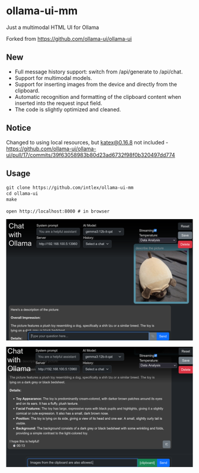 # ollama-ui-mm

Just a multimodal HTML UI for Ollama

Forked from https://github.com/ollama-ui/ollama-ui

## New
* Full message history support: switch from /api/generate to /api/chat.
* Support for multimodal models.
* Support for inserting images from the device and directly from the clipboard.
* Automatic recognition and formatting of the clipboard content when inserted into the request input field.
* The code is slightly optimized and cleaned.

## Notice

Сhanged to using local resources, but katex@0.16.8 not included - https://github.com/ollama-ui/ollama-ui/pull/17/commits/39f63058983b80d23ad6732f98f0b320497dd774

## Usage

```
git clone https://github.com/intlex/ollama-ui-mm
cd ollama-ui
make

open http://localhost:8000 # in browser
```

![screenshot1](/screenshot1.png?raw=true)

![screenshot2](/screenshot2.png?raw=true)
